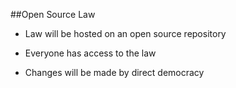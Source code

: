 ##Open Source Law

- Law will be hosted on an open source repository

- Everyone has access to the law

- Changes will be made by direct democracy